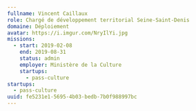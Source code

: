 ```yaml
---
fullname: Vincent Caillaux
role: Chargé de développement territorial Seine-Saint-Denis
domaine: Déploiement
avatar: https://i.imgur.com/NryIlYi.jpg
missions:
  - start: 2019-02-08
    end: 2019-08-31
    status: admin
    employer: Ministère de la Culture
    startups:
      - pass-culture
startups:
  - pass-culture
uuid: fe5231e1-5695-4b03-bedb-7b0f988997bc
---
```

